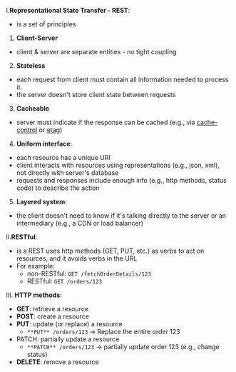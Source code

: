 I.**Representational State Transfer - REST**:
- is a set of principles
1. **Client-Server**
- client & server are separate entities - no tight coupling
2. **Stateless**
- each request from client must contain all information needed to process it.
- the server doesn't store client state between requests
3. **Cacheable**
- server must indicate if the response can be cached (e.g., via [cache-control]() or [etag]())
4. **Uniform interface**:
- each resource has a unique URI
- client interacts with resources using representations (e.g., json, xml), not directly with server's database
- requests and responses include enough info (e.g., http methods, status code) to describe the action
5. **Layered system**:
- the client doesn't need to know if it's talking directly to the server or an intermediary (e.g., a CDN or load balancer)

II.**RESTful**:
- is a REST uses http methods (GET, PUT, etc.) as verbs to act on resources, and it avoids verbs in the URL
- For example:
  - non-RESTful: `GET /fetchOrderDetails/123`
  - RESTful: `GET /orders/123`

III. **HTTP methods**:
- **GET**: retrieve a resource
- **POST**: create a resource
- **PUT**: update (or replace) a resource
  - `**PUT** /orders/123` -> Replace the entire order 123 
- PATCH: partially update a resource
  - `**PATCH** /orders/123` -> partially update order 123 (e.g., change status)
- **DELETE**: remove a resource
